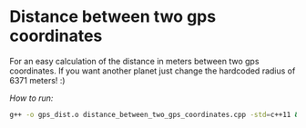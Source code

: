 # **Distance between two gps coordinates**

For an easy calculation of the distance in meters between two gps coordinates.
If you want another planet just change the hardcoded radius of 6371 meters! :)

*How to run:*

```bash
g++ -o gps_dist.o distance_between_two_gps_coordinates.cpp -std=c++11 && ./gps_dist.o
```
